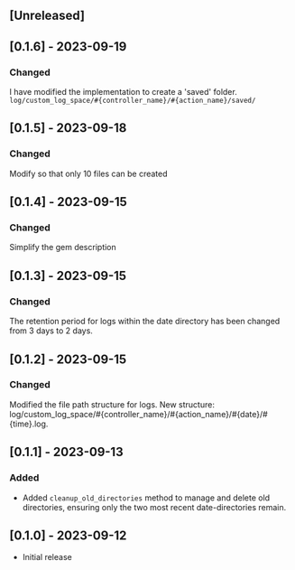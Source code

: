 ## [Unreleased]
## [0.1.6] - 2023-09-19
### Changed
I have modified the implementation to create a 'saved' folder.
`log/custom_log_space/#{controller_name}/#{action_name}/saved/`

## [0.1.5] - 2023-09-18
### Changed
Modify so that only 10 files can be created

## [0.1.4] - 2023-09-15
### Changed
Simplify the gem description

## [0.1.3] - 2023-09-15
### Changed
The retention period for logs within the date directory has been changed from 3 days to 2 days.

## [0.1.2] - 2023-09-15
### Changed
Modified the file path structure for logs. New structure: log/custom_log_space/#{controller_name}/#{action_name}/#{date}/#{time}.log.

## [0.1.1] - 2023-09-13
### Added
- Added `cleanup_old_directories` method to manage and delete old directories, ensuring only the two most recent date-directories remain.

## [0.1.0] - 2023-09-12
- Initial release
